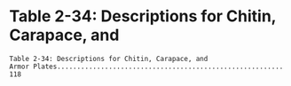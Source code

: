 # Table 2-34: Descriptions for Chitin, Carapace, and

```
Table 2-34: Descriptions for Chitin, Carapace, and
Armor Plates......................................................... 118

```
